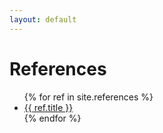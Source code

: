 ```yaml
---
layout: default
---
```


# References

<ul>
{% for ref in site.references %}
    <li><a href="{{ ref.url }}">{{ ref.title }}</a></li>
{% endfor %}
</ul>
